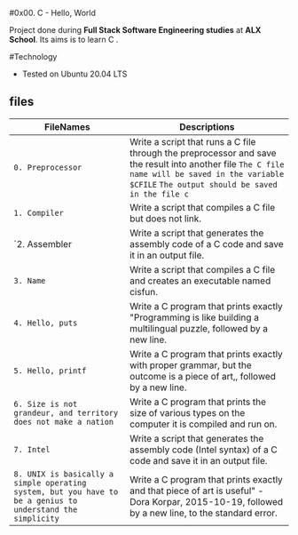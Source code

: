 #0x00. C - Hello, World

Project done during **Full Stack Software Engineering studies** at **ALX School**. Its aims is to learn C .

#Technology

* Tested on Ubuntu 20.04 LTS

## files

|  FileNames  |  Descriptions  |
|  ---------  |  ------------  |
| `0. Preprocessor`  | Write a script that runs a C file through the preprocessor and save the result into another file `The C file name will be saved in the variable $CFILE` `The output should be saved in the file c`
| `1. Compiler` | Write a script that compiles a C file but does not link.
| `2. Assembler | Write a script that generates the assembly code of a C code and save it in an output file.
| `3. Name` | Write a script that compiles a C file and creates an executable named cisfun.
| `4. Hello, puts` | Write a C program that prints exactly "Programming is like building a multilingual puzzle, followed by a new line.
| `5. Hello, printf` | Write a C program that prints exactly with proper grammar, but the outcome is a piece of art,, followed by a new line.
| `6. Size is not grandeur, and territory does not make a nation` | Write a C program that prints the size of various types on the computer it is compiled and run on.
| `7. Intel` | Write a script that generates the assembly code (Intel syntax) of a C code and save it in an output file.
| `8. UNIX is basically a simple operating system, but you have to be a genius to understand the simplicity` | Write a C program that prints exactly and that piece of art is useful" - Dora Korpar, 2015-10-19, followed by a new line, to the standard error.


